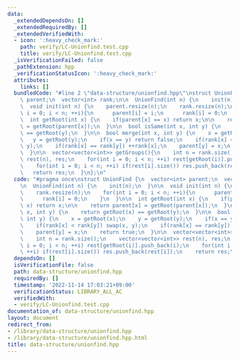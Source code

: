```yaml
---
data:
  _extendedDependsOn: []
  _extendedRequiredBy: []
  _extendedVerifiedWith:
  - icon: ':heavy_check_mark:'
    path: verify/LC-Unionfind.test.cpp
    title: verify/LC-Unionfind.test.cpp
  _isVerificationFailed: false
  _pathExtension: hpp
  _verificationStatusIcon: ':heavy_check_mark:'
  attributes:
    links: []
  bundledCode: "#line 2 \"data-structure/unionfind.hpp\"\nstruct UnionFind {\n  vector<int>\
    \ parent;\n  vector<int> rank;\n\n  UnionFind(int n) {\n    init(n);\n  }\n\n\
    \  void init(int n) {\n    parent.resize(n);\n    rank.resize(n);\n    for(int\
    \ i = 0; i < n; ++i){\n      parent[i] = i;\n      rank[i] = 0;\n    }\n  }\n\n\
    \  int getRoot(int x) {\n    if(parent[x] == x) return x;\n\n    return parent[x]\
    \ = getRoot(parent[x]);\n  }\n\n  bool isSame(int x, int y) {\n    return getRoot(x)\
    \ == getRoot(y);\n  }\n\n  bool merge(int x, int y) {\n    x = getRoot(x);\n \
    \   y = getRoot(y);\n    if(x == y) return false;\n    if(rank[x] < rank[y]) swap(x,\
    \ y);\n    if(rank[x] == rank[y]) ++rank[x];\n    parent[y] = x;\n    return true;\n\
    \  }\n\n  vector<vector<int>> getGroups(){\n    int n = rank.size();\n    vector<vector<int>>\
    \ rest(n), res;\n    for(int i = 0; i < n; ++i) rest[getRoot(i)].push_back(i);\n\
    \    for(int i = 0; i < n; ++i) if(rest[i].size()) res.push_back(rest[i]);\n \
    \   return res;\n  }\n};\n"
  code: "#pragma once\nstruct UnionFind {\n  vector<int> parent;\n  vector<int> rank;\n\
    \n  UnionFind(int n) {\n    init(n);\n  }\n\n  void init(int n) {\n    parent.resize(n);\n\
    \    rank.resize(n);\n    for(int i = 0; i < n; ++i){\n      parent[i] = i;\n\
    \      rank[i] = 0;\n    }\n  }\n\n  int getRoot(int x) {\n    if(parent[x] ==\
    \ x) return x;\n\n    return parent[x] = getRoot(parent[x]);\n  }\n\n  bool isSame(int\
    \ x, int y) {\n    return getRoot(x) == getRoot(y);\n  }\n\n  bool merge(int x,\
    \ int y) {\n    x = getRoot(x);\n    y = getRoot(y);\n    if(x == y) return false;\n\
    \    if(rank[x] < rank[y]) swap(x, y);\n    if(rank[x] == rank[y]) ++rank[x];\n\
    \    parent[y] = x;\n    return true;\n  }\n\n  vector<vector<int>> getGroups(){\n\
    \    int n = rank.size();\n    vector<vector<int>> rest(n), res;\n    for(int\
    \ i = 0; i < n; ++i) rest[getRoot(i)].push_back(i);\n    for(int i = 0; i < n;\
    \ ++i) if(rest[i].size()) res.push_back(rest[i]);\n    return res;\n  }\n};\n"
  dependsOn: []
  isVerificationFile: false
  path: data-structure/unionfind.hpp
  requiredBy: []
  timestamp: '2022-11-14 17:03:21+09:00'
  verificationStatus: LIBRARY_ALL_AC
  verifiedWith:
  - verify/LC-Unionfind.test.cpp
documentation_of: data-structure/unionfind.hpp
layout: document
redirect_from:
- /library/data-structure/unionfind.hpp
- /library/data-structure/unionfind.hpp.html
title: data-structure/unionfind.hpp
---
```

